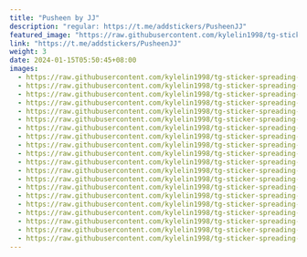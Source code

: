 ```yaml
---
title: "Pusheen by JJ"
description: "regular: https://t.me/addstickers/PusheenJJ"
featured_image: "https://raw.githubusercontent.com/kylelin1998/tg-sticker-spreading-worldwide-images/main/img/5e92edb8-3590-433b-9f38-a0f848316de4.jpg"
link: "https://t.me/addstickers/PusheenJJ"
weight: 3
date: 2024-01-15T05:50:45+08:00
images:
  - https://raw.githubusercontent.com/kylelin1998/tg-sticker-spreading-worldwide-images/main/img/5e92edb8-3590-433b-9f38-a0f848316de4.jpg
  - https://raw.githubusercontent.com/kylelin1998/tg-sticker-spreading-worldwide-images/main/img/1b5135e5-8ed6-40d6-b8e6-ab7b69c68105.jpg
  - https://raw.githubusercontent.com/kylelin1998/tg-sticker-spreading-worldwide-images/main/img/8382e456-6ecb-4969-9884-51b9bde0bb47.jpg
  - https://raw.githubusercontent.com/kylelin1998/tg-sticker-spreading-worldwide-images/main/img/21815067-69cd-4b9b-9a2d-5f0807799c10.jpg
  - https://raw.githubusercontent.com/kylelin1998/tg-sticker-spreading-worldwide-images/main/img/ff43bc08-2e2f-449e-83a8-333d0368f006.jpg
  - https://raw.githubusercontent.com/kylelin1998/tg-sticker-spreading-worldwide-images/main/img/41b99bd4-e58c-4588-b7cb-cc99e144e8e1.jpg
  - https://raw.githubusercontent.com/kylelin1998/tg-sticker-spreading-worldwide-images/main/img/d5c0d797-562c-4772-9040-8a85308a5b60.jpg
  - https://raw.githubusercontent.com/kylelin1998/tg-sticker-spreading-worldwide-images/main/img/ef6fa01a-44e6-4f0f-aad5-2ff0bc67e7f9.jpg
  - https://raw.githubusercontent.com/kylelin1998/tg-sticker-spreading-worldwide-images/main/img/2deb3507-1546-4be2-b9dc-43560cd7c468.jpg
  - https://raw.githubusercontent.com/kylelin1998/tg-sticker-spreading-worldwide-images/main/img/3127106f-0a1c-4ad6-babe-a7b1b31b03ee.jpg
  - https://raw.githubusercontent.com/kylelin1998/tg-sticker-spreading-worldwide-images/main/img/042a06d9-40ef-4645-a0a2-94fd608daff5.jpg
  - https://raw.githubusercontent.com/kylelin1998/tg-sticker-spreading-worldwide-images/main/img/f463c2b4-5389-4da9-b20e-da0666a0a64e.jpg
  - https://raw.githubusercontent.com/kylelin1998/tg-sticker-spreading-worldwide-images/main/img/483f64d2-111e-4601-b718-f17033ec844b.jpg
  - https://raw.githubusercontent.com/kylelin1998/tg-sticker-spreading-worldwide-images/main/img/a823ed9c-edbe-48d0-a686-027761fe21e5.jpg
  - https://raw.githubusercontent.com/kylelin1998/tg-sticker-spreading-worldwide-images/main/img/2d680a05-19d6-4ef7-bfa0-83f39d4ca76e.jpg
  - https://raw.githubusercontent.com/kylelin1998/tg-sticker-spreading-worldwide-images/main/img/98554e82-b947-4d77-9fc3-0ade4e6966f6.jpg
  - https://raw.githubusercontent.com/kylelin1998/tg-sticker-spreading-worldwide-images/main/img/24312bee-82f7-489e-8759-bc036b6dbba0.jpg
  - https://raw.githubusercontent.com/kylelin1998/tg-sticker-spreading-worldwide-images/main/img/1f1f9ab0-eef3-4a58-b9aa-3291e3b64d6e.jpg
  - https://raw.githubusercontent.com/kylelin1998/tg-sticker-spreading-worldwide-images/main/img/20fb1721-84cf-4247-9f45-229feb032f8c.jpg
  - https://raw.githubusercontent.com/kylelin1998/tg-sticker-spreading-worldwide-images/main/img/67406f7c-8835-43b5-9d60-6ed36fc683f5.jpg
---
```

